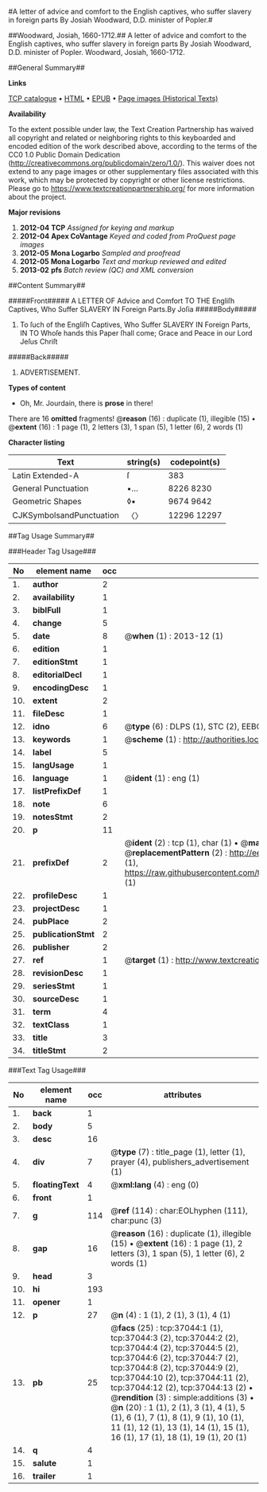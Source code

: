 #A letter of advice and comfort to the English captives, who suffer slavery in foreign parts By Josiah Woodward, D.D. minister of Popler.#

##Woodward, Josiah, 1660-1712.##
A letter of advice and comfort to the English captives, who suffer slavery in foreign parts By Josiah Woodward, D.D. minister of Popler.
Woodward, Josiah, 1660-1712.

##General Summary##

**Links**

[TCP catalogue](http://www.ota.ox.ac.uk/tcp/)  • 
[HTML](http://tei.it.ox.ac.uk/tcp/Texts-HTML/free/A67/A67015.html)  • 
[EPUB](http://tei.it.ox.ac.uk/tcp/Texts-EPUB/free/A67/A67015.epub) • 
[Page images (Historical Texts)](https://historicaltexts.jisc.ac.uk/eebo-99832570e)

**Availability**

To the extent possible under law, the Text Creation Partnership has waived all copyright and related or neighboring rights to this keyboarded and encoded edition of the work described above, according to the terms of the CC0 1.0 Public Domain Dedication (http://creativecommons.org/publicdomain/zero/1.0/). This waiver does not extend to any page images or other supplementary files associated with this work, which may be protected by copyright or other license restrictions. Please go to https://www.textcreationpartnership.org/ for more information about the project.

**Major revisions**

1. __2012-04__ __TCP__ *Assigned for keying and markup*
1. __2012-04__ __Apex CoVantage__ *Keyed and coded from ProQuest page images*
1. __2012-05__ __Mona Logarbo__ *Sampled and proofread*
1. __2012-05__ __Mona Logarbo__ *Text and markup reviewed and edited*
1. __2013-02__ __pfs__ *Batch review (QC) and XML conversion*

##Content Summary##

#####Front#####
A LETTER OF Advice and Comfort TO THE Engliſh Captives, Who Suffer SLAVERY IN Foreign Parts.By Joſia
#####Body#####

1. To ſuch of the Engliſh Captives, Who Suffer SLAVERY IN Foreign Parts, IN TO Whoſe hands this Paper ſhall come; Grace and Peace in our Lord Jeſus Chriſt

#####Back#####

1. ADVERTISEMENT.

**Types of content**

  * Oh, Mr. Jourdain, there is **prose** in there!

There are 16 **omitted** fragments! 
 @__reason__ (16) : duplicate (1), illegible (15)  •  @__extent__ (16) : 1 page (1), 2 letters (3), 1 span (5), 1 letter (6), 2 words (1)

**Character listing**


|Text|string(s)|codepoint(s)|
|---|---|---|
|Latin Extended-A|ſ|383|
|General Punctuation|•…|8226 8230|
|Geometric Shapes|◊▪|9674 9642|
|CJKSymbolsandPunctuation|〈〉|12296 12297|

##Tag Usage Summary##

###Header Tag Usage###

|No|element name|occ|attributes|
|---|---|---|---|
|1.|__author__|2||
|2.|__availability__|1||
|3.|__biblFull__|1||
|4.|__change__|5||
|5.|__date__|8| @__when__ (1) : 2013-12 (1)|
|6.|__edition__|1||
|7.|__editionStmt__|1||
|8.|__editorialDecl__|1||
|9.|__encodingDesc__|1||
|10.|__extent__|2||
|11.|__fileDesc__|1||
|12.|__idno__|6| @__type__ (6) : DLPS (1), STC (2), EEBO-CITATION (1), PROQUEST (1), VID (1)|
|13.|__keywords__|1| @__scheme__ (1) : http://authorities.loc.gov/ (1)|
|14.|__label__|5||
|15.|__langUsage__|1||
|16.|__language__|1| @__ident__ (1) : eng (1)|
|17.|__listPrefixDef__|1||
|18.|__note__|6||
|19.|__notesStmt__|2||
|20.|__p__|11||
|21.|__prefixDef__|2| @__ident__ (2) : tcp (1), char (1)  •  @__matchPattern__ (2) : ([0-9\-]+):([0-9IVX]+) (1), (.+) (1)  •  @__replacementPattern__ (2) : http://eebo.chadwyck.com/downloadtiff?vid=$1&page=$2 (1), https://raw.githubusercontent.com/textcreationpartnership/Texts/master/tcpchars.xml#$1 (1)|
|22.|__profileDesc__|1||
|23.|__projectDesc__|1||
|24.|__pubPlace__|2||
|25.|__publicationStmt__|2||
|26.|__publisher__|2||
|27.|__ref__|1| @__target__ (1) : http://www.textcreationpartnership.org/docs/. (1)|
|28.|__revisionDesc__|1||
|29.|__seriesStmt__|1||
|30.|__sourceDesc__|1||
|31.|__term__|4||
|32.|__textClass__|1||
|33.|__title__|3||
|34.|__titleStmt__|2||


###Text Tag Usage###

|No|element name|occ|attributes|
|---|---|---|---|
|1.|__back__|1||
|2.|__body__|5||
|3.|__desc__|16||
|4.|__div__|7| @__type__ (7) : title_page (1), letter (1), prayer (4), publishers_advertisement (1)|
|5.|__floatingText__|4| @__xml:lang__ (4) : eng (0)|
|6.|__front__|1||
|7.|__g__|114| @__ref__ (114) : char:EOLhyphen (111), char:punc (3)|
|8.|__gap__|16| @__reason__ (16) : duplicate (1), illegible (15)  •  @__extent__ (16) : 1 page (1), 2 letters (3), 1 span (5), 1 letter (6), 2 words (1)|
|9.|__head__|3||
|10.|__hi__|193||
|11.|__opener__|1||
|12.|__p__|27| @__n__ (4) : 1 (1), 2 (1), 3 (1), 4 (1)|
|13.|__pb__|25| @__facs__ (25) : tcp:37044:1 (1), tcp:37044:3 (2), tcp:37044:2 (2), tcp:37044:4 (2), tcp:37044:5 (2), tcp:37044:6 (2), tcp:37044:7 (2), tcp:37044:8 (2), tcp:37044:9 (2), tcp:37044:10 (2), tcp:37044:11 (2), tcp:37044:12 (2), tcp:37044:13 (2)  •  @__rendition__ (3) : simple:additions (3)  •  @__n__ (20) : 1 (1), 2 (1), 3 (1), 4 (1), 5 (1), 6 (1), 7 (1), 8 (1), 9 (1), 10 (1), 11 (1), 12 (1), 13 (1), 14 (1), 15 (1), 16 (1), 17 (1), 18 (1), 19 (1), 20 (1)|
|14.|__q__|4||
|15.|__salute__|1||
|16.|__trailer__|1||
